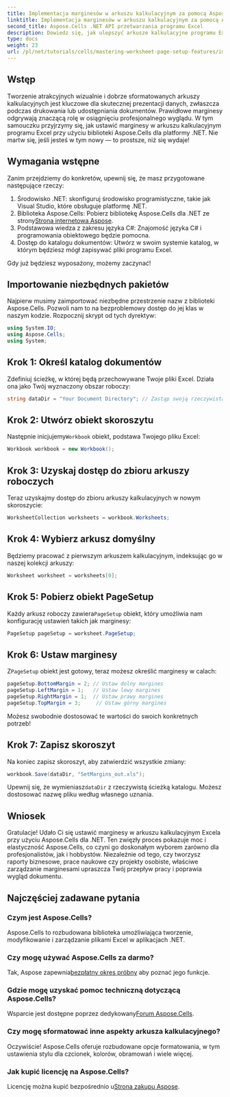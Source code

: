 ```yaml
---
title: Implementacja marginesów w arkuszu kalkulacyjnym za pomocą Aspose.Cells
linktitle: Implementacja marginesów w arkuszu kalkulacyjnym za pomocą Aspose.Cells
second_title: Aspose.Cells .NET API przetwarzania programu Excel
description: Dowiedz się, jak ulepszyć arkusze kalkulacyjne programu Excel, ustawiając marginesy za pomocą biblioteki Aspose.Cells dla .NET. Ten samouczek krok po kroku upraszcza proces, dzięki czemu prezentacja danych wygląda profesjonalnie i dopracowanie.
type: docs
weight: 23
url: /pl/net/tutorials/cells/mastering-worksheet-page-setup-features/implement-margins-in-worksheet/
---
```

## Wstęp

Tworzenie atrakcyjnych wizualnie i dobrze sformatowanych arkuszy kalkulacyjnych jest kluczowe dla skutecznej prezentacji danych, zwłaszcza podczas drukowania lub udostępniania dokumentów. Prawidłowe marginesy odgrywają znaczącą rolę w osiągnięciu profesjonalnego wyglądu. W tym samouczku przyjrzymy się, jak ustawić marginesy w arkuszu kalkulacyjnym programu Excel przy użyciu biblioteki Aspose.Cells dla platformy .NET. Nie martw się, jeśli jesteś w tym nowy — to prostsze, niż się wydaje!

## Wymagania wstępne

Zanim przejdziemy do konkretów, upewnij się, że masz przygotowane następujące rzeczy:

1. Środowisko .NET: skonfiguruj środowisko programistyczne, takie jak Visual Studio, które obsługuje platformę .NET.
2.  Biblioteka Aspose.Cells: Pobierz bibliotekę Aspose.Cells dla .NET ze strony[Strona internetowa Aspose](https://releases.aspose.com/cells/net/).
3. Podstawowa wiedza z zakresu języka C#: Znajomość języka C# i programowania obiektowego będzie pomocna.
4. Dostęp do katalogu dokumentów: Utwórz w swoim systemie katalog, w którym będziesz mógł zapisywać pliki programu Excel.

Gdy już będziesz wyposażony, możemy zaczynać!

## Importowanie niezbędnych pakietów

Najpierw musimy zaimportować niezbędne przestrzenie nazw z biblioteki Aspose.Cells. Pozwoli nam to na bezproblemowy dostęp do jej klas w naszym kodzie. Rozpocznij skrypt od tych dyrektyw:

```csharp
using System.IO;
using Aspose.Cells;
using System;
```

## Krok 1: Określ katalog dokumentów

Zdefiniuj ścieżkę, w której będą przechowywane Twoje pliki Excel. Działa ona jako Twój wyznaczony obszar roboczy:

```csharp
string dataDir = "Your Document Directory"; // Zastąp swoją rzeczywistą ścieżką
```

## Krok 2: Utwórz obiekt skoroszytu

 Następnie inicjujemy`Workbook` obiekt, podstawa Twojego pliku Excel:

```csharp
Workbook workbook = new Workbook();
```

## Krok 3: Uzyskaj dostęp do zbioru arkuszy roboczych

Teraz uzyskajmy dostęp do zbioru arkuszy kalkulacyjnych w nowym skoroszycie:

```csharp
WorksheetCollection worksheets = workbook.Worksheets;
```

## Krok 4: Wybierz arkusz domyślny

Będziemy pracować z pierwszym arkuszem kalkulacyjnym, indeksując go w naszej kolekcji arkuszy:

```csharp
Worksheet worksheet = worksheets[0];
```

## Krok 5: Pobierz obiekt PageSetup

 Każdy arkusz roboczy zawiera`PageSetup` obiekt, który umożliwia nam konfigurację ustawień takich jak marginesy:

```csharp
PageSetup pageSetup = worksheet.PageSetup;
```

## Krok 6: Ustaw marginesy

 Z`PageSetup` obiekt jest gotowy, teraz możesz określić marginesy w calach:

```csharp
pageSetup.BottomMargin = 2; // Ustaw dolny margines
pageSetup.LeftMargin = 1;   // Ustaw lewy margines
pageSetup.RightMargin = 1;  // Ustaw prawy margines
pageSetup.TopMargin = 3;     // Ustaw górny margines
```

Możesz swobodnie dostosować te wartości do swoich konkretnych potrzeb!

## Krok 7: Zapisz skoroszyt

Na koniec zapisz skoroszyt, aby zatwierdzić wszystkie zmiany:

```csharp
workbook.Save(dataDir, "SetMargins_out.xls");
```

 Upewnij się, że wymieniasz`dataDir` z rzeczywistą ścieżką katalogu. Możesz dostosować nazwę pliku według własnego uznania.

## Wniosek

Gratulacje! Udało Ci się ustawić marginesy w arkuszu kalkulacyjnym Excela przy użyciu Aspose.Cells dla .NET. Ten zwięzły proces pokazuje moc i elastyczność Aspose.Cells, co czyni go doskonałym wyborem zarówno dla profesjonalistów, jak i hobbystów. Niezależnie od tego, czy tworzysz raporty biznesowe, prace naukowe czy projekty osobiste, właściwe zarządzanie marginesami upraszcza Twój przepływ pracy i poprawia wygląd dokumentu.

## Najczęściej zadawane pytania

### Czym jest Aspose.Cells?  
Aspose.Cells to rozbudowana biblioteka umożliwiająca tworzenie, modyfikowanie i zarządzanie plikami Excel w aplikacjach .NET.

### Czy mogę używać Aspose.Cells za darmo?  
 Tak, Aspose zapewnia[bezpłatny okres próbny](https://releases.aspose.com/) aby poznać jego funkcje.

### Gdzie mogę uzyskać pomoc techniczną dotyczącą Aspose.Cells?  
 Wsparcie jest dostępne poprzez dedykowany[Forum Aspose.Cells](https://forum.aspose.com/c/cells/9).

### Czy mogę sformatować inne aspekty arkusza kalkulacyjnego?  
Oczywiście! Aspose.Cells oferuje rozbudowane opcje formatowania, w tym ustawienia stylu dla czcionek, kolorów, obramowań i wiele więcej.

### Jak kupić licencję na Aspose.Cells?  
 Licencję można kupić bezpośrednio u[Strona zakupu Aspose](https://purchase.aspose.com/buy).